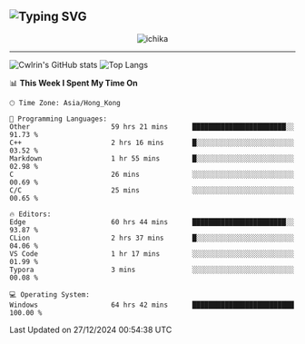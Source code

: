 ![Typing SVG](https://readme-typing-svg.demolab.com?font=Jost&size=24&pause=1000&color=7799EE&vCenter=true&multiline=true&random=false&width=435&height=100&lines=Hi+there;I'm+Sakurakouji+Nanaha;You+can+also+tell+me+Cwlrin%E2%98%86)
---
<p align="center">
  <img src="https://image.cwlrin.wiki/images/2024/11/09/1000015899.md.png" alt="ichika" border="0" />
</p>

---
![Cwlrin's GitHub stats](https://github-readme-stats.vercel.app/api?username=cwlrin&show_icons=true&theme=buefy)
![Top Langs](https://github-readme-stats.vercel.app/api/top-langs/?username=cwlrin&layout=compact&hide=html,css)

<!--START_SECTION:waka-->
📊 **This Week I Spent My Time On** 

```text
🕑︎ Time Zone: Asia/Hong_Kong

💬 Programming Languages: 
Other                    59 hrs 21 mins      ███████████████████████░░   91.73 % 
C++                      2 hrs 16 mins       █░░░░░░░░░░░░░░░░░░░░░░░░   03.52 % 
Markdown                 1 hr 55 mins        █░░░░░░░░░░░░░░░░░░░░░░░░   02.98 % 
C                        26 mins             ░░░░░░░░░░░░░░░░░░░░░░░░░   00.69 % 
C/C                      25 mins             ░░░░░░░░░░░░░░░░░░░░░░░░░   00.65 % 

🔥 Editors: 
Edge                     60 hrs 44 mins      ███████████████████████░░   93.87 % 
CLion                    2 hrs 37 mins       █░░░░░░░░░░░░░░░░░░░░░░░░   04.06 % 
VS Code                  1 hr 17 mins        ░░░░░░░░░░░░░░░░░░░░░░░░░   01.99 % 
Typora                   3 mins              ░░░░░░░░░░░░░░░░░░░░░░░░░   00.08 % 

💻 Operating System: 
Windows                  64 hrs 42 mins      █████████████████████████   100.00 % 
```


 Last Updated on 27/12/2024 00:54:38 UTC
<!--END_SECTION:waka-->
